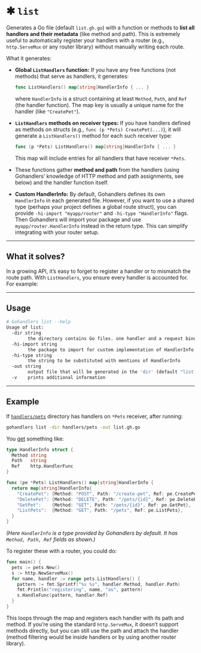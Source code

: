 # ✱ `list`

Generates a Go file (default `list.gh.go`) with a function or methods to **list all handlers and their metadata** (like method and path). This is extremely useful to automatically register your handlers with a router (e.g., `http.ServeMux` or any router library) without manually writing each route.

What it generates:

-   **Global `ListHandlers` function:** If you have any free functions (not methods) that serve as handlers, it generates:

    ```go
    func ListHandlers() map[string]HandlerInfo { ... }
    ```

    where `HandlerInfo` is a struct containing at least `Method`, `Path`, and `Ref` (the handler function). The map key is usually a unique name for the handler (like `"CreatePet"`).

-   **`ListHandlers` methods on receiver types:** If you have handlers defined as methods on structs (e.g., `func (p *Pets) CreatePet(...)`), it will generate a `ListHandlers()` method for each such receiver type:

    ```go
    func (p *Pets) ListHandlers() map[string]HandlerInfo { ... }
    ```

    This map will include entries for all handlers that have receiver `*Pets`.

-   These functions gather **method and path** from the handlers (using Gohandlers’ knowledge of HTTP method and path assignments, see below) and the handler function itself.

-   **Custom HandlerInfo:** By default, Gohandlers defines its own `HandlerInfo` in each generated file. However, if you want to use a shared type (perhaps your project defines a global route struct), you can provide `-hi-import "myapp/router"` and `-hi-type "HandlerInfo"` flags. Then Gohandlers will import your package and use `myapp/router.HandlerInfo` instead in the return type. This can simplify integrating with your router setup.

---

## What it solves?

In a growing API, it’s easy to forget to register a handler or to mismatch the route path. With `ListHandlers`, you ensure every handler is accounted for. For example:

---

## Usage

```sh
# Gohandlers list --help
Usage of list:
  -dir string
        the directory contains Go files. one handler and a request binding type is allowed per file
  -hi-import string
        the package to import for custom implementation of HandlerInfo
  -hi-type string
        the string to be substituted with mentions of HandlerInfo
  -out string
        output file that will be generated in the 'dir' (default "list.gh.go")
  -v    prints additional information
```

---

## Example

If [`handlers/pets`](https://github.com/ufukty/gohandlers-petstore/tree/main/handlers/pets) directory has handlers on `*Pets` receiver, after running:

```bash
gohandlers list -dir handlers/pets -out list.gh.go
```

You [get](https://github.com/ufukty/gohandlers-petstore/blob/main/handlers/pets/list.gh.go) something like:

```go
type HandlerInfo struct {
  Method string
  Path   string
  Ref    http.HandlerFunc
}

func (pe *Pets) ListHandlers() map[string]HandlerInfo {
  return map[string]HandlerInfo{
    "CreatePet": {Method: "POST", Path: "/create-pet", Ref: pe.CreatePet},
    "DeletePet": {Method: "DELETE", Path: "/pets/{id}", Ref: pe.DeletePet},
    "GetPet":    {Method: "GET", Path: "/pets/{id}", Ref: pe.GetPet},
    "ListPets":  {Method: "GET", Path: "/pets", Ref: pe.ListPets},
  }
}
```

_(Here `HandlerInfo` is a type provided by Gohandlers by default. It has `Method, Path, Ref` fields as shown.)_

To register these with a router, you could do:

```go
func main() {
  pets := pets.New()
  s := http.NewServeMux()
  for name, handler := range pets.ListHandlers() {
    pattern := fmt.Sprintf("%s %s", handler.Method, handler.Path)
    fmt.Println("registering", name, "as", pattern)
    s.HandleFunc(pattern, handler.Ref)
  }
}
```

This loops through the map and registers each handler with its path and method. If you’re using the standard `http.ServeMux`, it doesn’t support methods directly, but you can still use the path and attach the handler (method filtering would be inside handlers or by using another router library).
